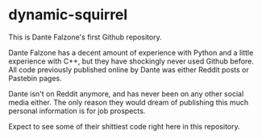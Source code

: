 # dynamic-squirrel
This is Dante Falzone's first Github repository.

Dante Falzone has a decent amount of experience with Python and a little experience with C++,
but they have shockingly never used Github before. All code previously published online by Dante
was either Reddit posts or Pastebin pages.

Dante isn't on Reddit anymore, and has never been on any other social media either. The only
reason they would dream of publishing this much personal information is for job prospects.

Expect to see some of their shittiest code right here in this repository.

